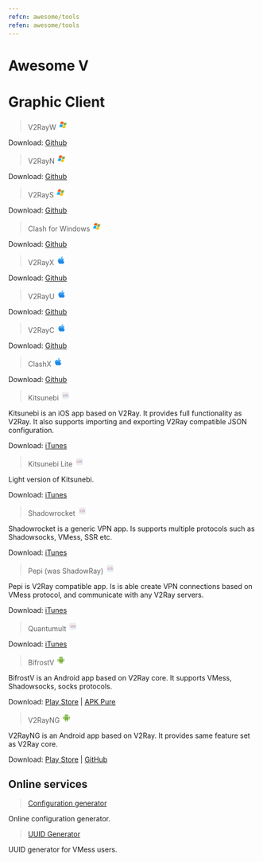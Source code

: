 ```yaml
---
refcn: awesome/tools
refen: awesome/tools
---
```

# Awesome V

# Graphic Client

> V2RayW <img width="20" src="/resources/win.svg" />

Download: [Github](https://github.com/Cenmrev/V2RayW)

> V2RayN <img width="20" src="/resources/win.svg" />

Download: [Github](https://github.com/2dust/v2rayN)

> V2RayS <img width="20" src="/resources/win.svg" />

Download: [Github](https://github.com/Shinlor/V2RayS)

> Clash for Windows <img width="20" src="/resources/win.svg" />

Download: [Github](https://github.com/Fndroid/clash_for_windows_pkg)

> V2RayX <img width="20" src="/resources/apple.svg" />

Download: [Github](https://github.com/Cenmrev/V2RayX)

> V2RayU <img width="20" src="/resources/apple.svg" />

Download: [Github](https://github.com/yanue/V2rayU)

> V2RayC <img width="20" src="/resources/apple.svg" />

Download: [Github](https://github.com/gssdromen/V2RayC)

> ClashX <img width="20" src="/resources/apple.svg" />

Download: [Github](https://github.com/yichengchen/clashX)

> Kitsunebi <img width="20" src="/resources/ios.svg" />

Kitsunebi is an iOS app based on V2Ray. It provides full functionality as V2Ray. It also supports importing and exporting V2Ray compatible JSON configuration.

Download: [iTunes](https://itunes.apple.com/us/app/kitsunebi-proxy-utility/id1446584073?mt=8)

> Kitsunebi Lite <img width="20" src="/resources/ios.svg" />

Light version of Kitsunebi.

Download: [iTunes](https://itunes.apple.com/us/app/kitsunebi-lite/id1387913765?mt=8)

> Shadowrocket <img width="20" src="/resources/ios.svg" />

Shadowrocket is a generic VPN app. Is supports multiple protocols such as Shadowsocks, VMess, SSR etc.

Download: [iTunes](https://itunes.apple.com/us/app/shadowrocket/id932747118?mt=8)

> Pepi (was ShadowRay) <img width="20" src="/resources/ios.svg" />

Pepi is V2Ray compatible app. Is is able create VPN connections based on VMess protocol, and communicate with any V2Ray servers.

Download: [iTunes](https://itunes.apple.com/us/app/pepi/id1283082051?mt=8)

> Quantumult <img width="20" src="/resources/ios.svg" />

Download: [iTunes](https://itunes.apple.com/us/app/quantumult/id1252015438?mt=8)

> BifrostV <img width="20" src="/resources/android.svg" />

BifrostV is an Android app based on V2Ray core. It supports VMess, Shadowsocks, socks protocols.

Download: [Play Store](https://play.google.com/store/apps/details?id=com.github.dawndiy.bifrostv) | [APK Pure](https://apkpure.com/bifrostv/com.github.dawndiy.bifrostv)

> V2RayNG <img width="20" src="/resources/android.svg" />

V2RayNG is an Android app based on V2Ray. It provides same feature set as V2Ray core.

Download: [Play Store](https://play.google.com/store/apps/details?id=com.v2ray.ang) | [GitHub](https://github.com/2dust/v2rayNG)

## Online services

> [Configuration generator](https://htfy96.github.io/v2ray-config-gen/)

Online configuration generator.

> [UUID Generator](https://www.uuidgenerator.net/)

UUID generator for VMess users.